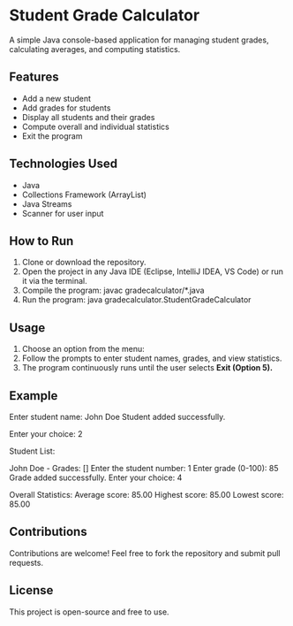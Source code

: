 # Student Grade Calculator

A simple Java console-based application for managing student grades, calculating averages, and computing statistics.

## Features

- Add a new student
- Add grades for students
- Display all students and their grades
- Compute overall and individual statistics
- Exit the program

## Technologies Used

- Java
- Collections Framework (ArrayList)
- Java Streams
- Scanner for user input

## How to Run

1. Clone or download the repository.
2. Open the project in any Java IDE (Eclipse, IntelliJ IDEA, VS Code) or run it via the terminal.
3. Compile the program: javac gradecalculator/*.java
4. Run the program: java gradecalculator.StudentGradeCalculator
   
## Usage

1. Choose an option from the menu:
2. Follow the prompts to enter student names, grades, and view statistics.
3. The program continuously runs until the user selects **Exit (Option 5).**

## Example

Enter student name: John Doe Student added successfully.

Enter your choice: 2

Student List:

John Doe - Grades: [] Enter the student number: 1 Enter grade (0-100): 85 Grade added successfully.
Enter your choice: 4

Overall Statistics: Average score: 85.00 Highest score: 85.00 Lowest score: 85.00


## Contributions

Contributions are welcome! Feel free to fork the repository and submit pull requests.

## License

This project is open-source and free to use.


